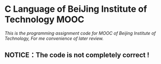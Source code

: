 # C Language of BeiJing Institute of Technology MOOC
*This is the programming assignment code for MOOC of Beijing Institute of Technology, For me convenience of later review.*

## **NOTICE：The code is not completely correct !**
